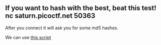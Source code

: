 ## If you want to hash with the best, beat this test! nc saturn.picoctf.net 50363

After you connect it will ask you for some md5 hashes. 

We can use [this script](../Scripts/GeneralSkills/FromStringToMD5.py)


